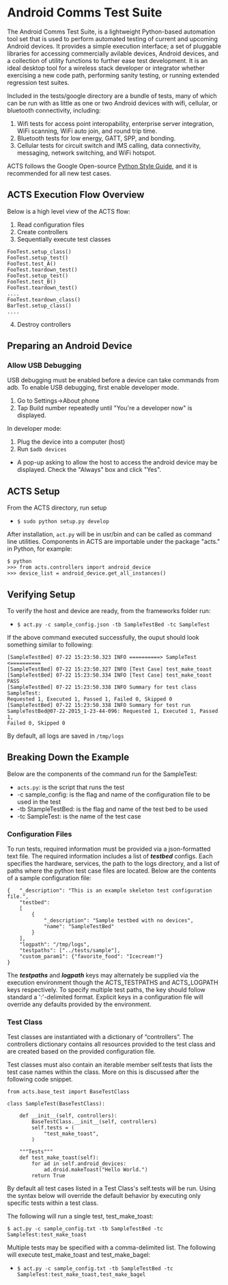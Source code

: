 # Android Comms Test Suite
The Android Comms Test Suite, is a lightweight Python-based automation tool set
that is used to perform automated testing of current and upcoming Android
devices. It provides a simple execution interface; a set of pluggable libraries
for accessing commercially avilable devices, Android devices, and a collection
of utility functions to further ease test development. It is an ideal desktop
tool for a wireless stack developer or integrator whether exercising a new code
path, performing sanity testing, or running extended regression test suites.

Included in the tests/google directory are a bundle of tests, many of which can
be run with as little as one or two Android devices with wifi, cellular, or
bluetooth connectivity, including:
1. Wifi tests for access point interopability, enterprise server integration,
WiFi scanning, WiFi auto join, and round trip time.
2. Bluetooth tests for low energy, GATT, SPP, and bonding.
3. Cellular tests for circuit switch and IMS calling, data connectivity,
messaging, network switching, and WiFi hotspot.

ACTS follows the Google Open-source
[Python Style Guide](https://google.github.io/styleguide/pyguide.html), and
it is recommended for all new test cases.

## ACTS Execution Flow Overview
Below is a high level view of the ACTS flow:

1. Read configuration files
2. Create controllers
3. Sequentially execute test classes

```
FooTest.setup_class()
FooTest.setup_test()
FooTest.test_A()
FooTest.teardown_test()
FooTest.setup_test()
FooTest.test_B()
FooTest.teardown_test()
....
FooTest.teardown_class()
BarTest.setup_class()
....
```

4. Destroy controllers

## Preparing an Android Device
### Allow USB Debugging
USB debugging must be enabled before a device can take commands from adb.
To enable USB debugging, first enable developer mode.
1. Go to Settings->About phone
2. Tap Build number repeatedly until "You're a developer now" is displayed.

In developer mode:
1. Plug the device into a computer (host)
2. Run `$adb devices`
- A pop-up asking to allow the host to access the android device may be
displayed. Check the "Always" box and click "Yes".

## ACTS Setup
From the ACTS directory, run setup

- `$ sudo python setup.py develop`

After installation, `act.py` will be in usr/bin and can be called as command
line utilities. Components in ACTS are importable under the package "acts."
in Python, for example:

```
$ python
>>> from acts.controllers import android_device
>>> device_list = android_device.get_all_instances()
```

## Verifying Setup
To verify the host and device are ready, from the frameworks folder run:

- `$ act.py -c sample_config.json -tb SampleTestBed -tc SampleTest`

If the above command executed successfully, the ouput should look something
similar to following:

```
[SampleTestBed] 07-22 15:23:50.323 INFO ==========> SampleTest <==========
[SampleTestBed] 07-22 15:23:50.327 INFO [Test Case] test_make_toast
[SampleTestBed] 07-22 15:23:50.334 INFO [Test Case] test_make_toast PASS
[SampleTestBed] 07-22 15:23:50.338 INFO Summary for test class SampleTest:
Requested 1, Executed 1, Passed 1, Failed 0, Skipped 0
[SampleTestBed] 07-22 15:23:50.338 INFO Summary for test run
SampleTestBed@07-22-2015_1-23-44-096: Requested 1, Executed 1, Passed 1,
Failed 0, Skipped 0
```

By default, all logs are saved in `/tmp/logs`

## Breaking Down the Example
Below are the components of the command run for the SampleTest:
- `acts.py`: is the script that runs the test
-  -c sample_config: is the flag and name of the configuration file to be used
in the test
-  -tb StampleTestBed: is the flag and name of the test bed to be used
-  -tc SampleTest: is the name of the test case

### Configuration Files
To run tests, required information must be provided via a json-formatted
text file. The required information includes a list of ***testbed*** configs.
Each specifies the hardware, services, the path to the logs directory, and
a list of paths where the python test case files are located. Below are the
contents of a sample configuration file:

```
{   "_description": "This is an example skeleton test configuration file.",
    "testbed":
    [
        {
            "_description": "Sample testbed with no devices",
            "name": "SampleTestBed"
        }
    ],
    "logpath": "/tmp/logs",
    "testpaths": ["../tests/sample"],
    "custom_param1": {"favorite_food": "Icecream!"}
}
```
The ***testpaths*** and ***logpath*** keys may alternately be supplied via the
execution environment though the ACTS_TESTPATHS and ACTS_LOGPATH keys
respectively. To specify multiple test paths, the key should follow
standard a ':'-delimited format. Explicit keys in a configuration file will
override any defaults provided by the environment.

### Test Class
Test classes are instantiated with a dictionary of “controllers”. The
controllers dictionary contains all resources provided to the test class
and are created based on the provided configuration file.

Test classes must also contain an iterable member self.tests that lists the
test case names within the class.  More on this is discussed after the following
code snippet.

```
from acts.base_test import BaseTestClass

class SampleTest(BaseTestClass):

    def __init__(self, controllers):
        BaseTestClass.__init__(self, controllers)
        self.tests = (
            "test_make_toast",
        )

    """Tests"""
    def test_make_toast(self):
        for ad in self.android_devices:
            ad.droid.makeToast("Hello World.")
        return True
```
By default all test cases listed in a Test Class\'s self.tests will be run.
Using the syntax below will override the default behavior by executing only
specific tests within a test class.

The following will run a single test, test_make_toast:

`$ act.py -c sample_config.txt -tb SampleTestBed -tc SampleTest:test_make_toast`

Multiple tests may be specified with a comma-delimited list. The following
will execute test_make_toast and test_make_bagel:

- `$ act.py -c sample_config.txt -tb SampleTestBed -tc
SampleTest:test_make_toast,test_make_bagel`
